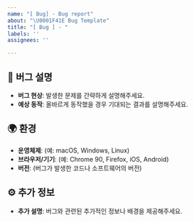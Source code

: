 ```yaml
---
name: "[ Bug] - Bug report"
about: "\U0001F41E Bug Template"
title: "[ Bug ] - "
labels: ''
assignees: ''

---
```


## 🐞 버그 설명
- **버그 현상**: 발생한 문제를 간략하게 설명해주세요.
- **예상 동작**: 올바르게 동작했을 경우 기대되는 결과를 설명해주세요.

## 🌍 환경
- **운영체제**: (예: macOS, Windows, Linux)
- **브라우저/기기**: (예: Chrome 90, Firefox, iOS, Android)
- **버전**: (버그가 발생한 코드나 소프트웨어의 버전)


## ⚙️ 추가 정보
- **추가 설명**: 버그와 관련된 추가적인 정보나 배경을 제공해주세요.
